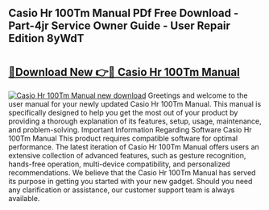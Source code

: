 ## Casio Hr 100Tm Manual PDf Free Download - Part-4jr Service Owner Guide - User Repair Edition 8yWdT

# <h2><a href="http://bc32269.oget.top/?id=Casio+Hr+100Tm+Manual">🔗Download New 👉🔴 Casio Hr 100Tm Manual</a></h2>

[![Casio Hr 100Tm Manual new download](https://i.imgur.com/5g1atiW.png)](http://bc32269.oget.top/?id=Casio+Hr+100Tm+Manual)
Greetings and welcome to the user manual for your newly updated Casio Hr 100Tm Manual. This manual is specifically designed to help you get the most out of your product by providing a thorough explanation of its features, setup, usage, maintenance, and problem-solving. Important Information Regarding Software Casio Hr 100Tm Manual This product requires compatible software for optimal performance. The latest iteration of Casio Hr 100Tm Manual offers users an extensive collection of advanced features, such as gesture recognition, hands-free operation, multi-device compatibility, and personalized recommendations. We believe that the Casio Hr 100Tm Manual has served its purpose in getting you started with your new gadget. Should you need any clarification or assistance, our customer support team is always available.

